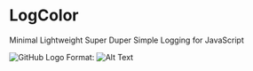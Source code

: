# LogColor
Minimal Lightweight Super Duper Simple Logging for JavaScript

![GitHub Logo](/images/logo.png)
Format: ![Alt Text](url)
